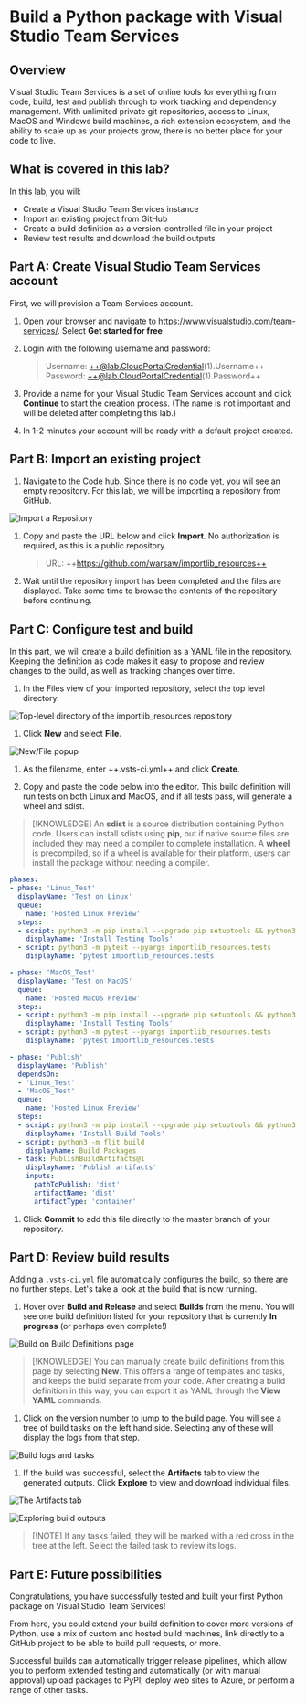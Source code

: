 # Build a Python package with Visual Studio Team Services

## Overview

Visual Studio Team Services is a set of online tools for everything from code, build, test and publish through to work tracking and dependency management. With unlimited private git repositories, access to Linux, MacOS and Windows build machines, a rich extension ecosystem, and the ability to scale up as your projects grow, there is no better place for your code to live.

## What is covered in this lab?

In this lab, you will:

* Create a Visual Studio Team Services instance
* Import an existing project from GitHub
* Create a build definition as a version-controlled file in your project
* Review test results and download the build outputs

## Part A: Create Visual Studio Team Services account

First, we will provision a Team Services account.

1. Open your browser and navigate to https://www.visualstudio.com/team-services/. Select **Get started for free**

1. Login with the following username and password:
   > Username: ++@lab.CloudPortalCredential(1).Username++
   > Password: ++@lab.CloudPortalCredential(1).Password++

1. Provide a name for your Visual Studio Team Services account and click **Continue** to start the creation process. (The name is not important and will be deleted after completing this lab.)

1. In 1-2 minutes your account will be ready with a default project created.

## Part B: Import an existing project

1. Navigate to the Code hub. Since there is no code yet, you wil see an empty repository. For this lab, we will be importing a repository from GitHub.

  ![Import a Repository](images/TODO)

1. Copy and paste the URL below and click **Import**. No authorization is required, as this is a public repository.
   > URL: ++https://github.com/warsaw/importlib_resources++

1. Wait until the repository import has been completed and the files are displayed. Take some time to browse the contents of the repository before continuing.

## Part C: Configure test and build

In this part, we will create a build definition as a YAML file in the repository. Keeping the definition as code makes it easy to propose and review changes to the build, as well as tracking changes over time.

1. In the Files view of your imported repository, select the top level directory.

  ![Top-level directory of the importlib_resources repository](images/TODO)

1. Click **New** and select **File**.

  ![New/File popup](images/TODO)

1. As the filename, enter ++.vsts-ci.yml++ and click **Create**.

1. Copy and paste the code below into the editor. This build definition will run tests on both Linux and MacOS, and if all tests pass, will generate a wheel and sdist.

> [!KNOWLEDGE] An **sdist** is a source distribution containing Python code. Users can install sdists using **pip**, but if native source files are included they may need a compiler to complete installation. A **wheel** is precompiled, so if a wheel is available for their platform, users can install the package without needing a compiler.

```yaml
phases:
- phase: 'Linux_Test'
  displayName: 'Test on Linux'
  queue:
    name: 'Hosted Linux Preview'
  steps:
  - script: python3 -m pip install --upgrade pip setuptools && python3 -m pip install pytest
    displayName: 'Install Testing Tools'
  - script: python3 -m pytest --pyargs importlib_resources.tests
    displayName: 'pytest importlib_resources.tests'

- phase: 'MacOS_Test'
  displayName: 'Test on MacOS'
  queue:
    name: 'Hosted MacOS Preview'
  steps:
  - script: python3 -m pip install --upgrade pip setuptools && python3 -m pip install pytest
    displayName: 'Install Testing Tools'
  - script: python3 -m pytest --pyargs importlib_resources.tests
    displayName: 'pytest importlib_resources.tests'

- phase: 'Publish'
  displayName: 'Publish'
  dependsOn:
  - 'Linux_Test'
  - 'MacOS_Test'
  queue:
    name: 'Hosted Linux Preview'
  steps:
  - script: python3 -m pip install --upgrade pip setuptools && python3 -m pip install --upgrade flit
    displayName: 'Install Build Tools'
  - script: python3 -m flit build
    displayName: Build Packages
  - task: PublishBuildArtifacts@1
    displayName: 'Publish artifacts'
    inputs:
      pathToPublish: 'dist'
      artifactName: 'dist'
      artifactType: 'container'

```

1. Click **Commit** to add this file directly to the master branch of your repository.

## Part D: Review build results

Adding a `.vsts-ci.yml` file automatically configures the build, so there are no further steps. Let's take a look at the build that is now running.

1. Hover over **Build and Release** and select **Builds** from the menu. You will see one build definition listed for your repository that is currently **In progress** (or perhaps even complete!)

  ![Build on Build Definitions page](images/TODO)

> [!KNOWLEDGE] You can manually create build definitions from this page by selecting **New**. This offers a range of templates and tasks, and keeps the build separate from your code. After creating a build definition in this way, you can export it as YAML through the **View YAML** commands.

1. Click on the version number to jump to the build page. You will see a tree of build tasks on the left hand side. Selecting any of these will display the logs from that step.

  ![Build logs and tasks](images/TODO)

1. If the build was successful, select the **Artifacts** tab to view the generated outputs. Click **Explore** to view and download individual files.

  ![The Artifacts tab](images/TODO)

  ![Exploring build outputs](images/TODO)

> [!NOTE] If any tasks failed, they will be marked with a red cross in the tree at the left. Select the failed task to review its logs.

## Part E: Future possibilities

Congratulations, you have successfully tested and built your first Python package on Visual Studio Team Services!

From here, you could extend your build definition to cover more versions of Python, use a mix of custom and hosted build machines, link directly to a GitHub project to be able to build pull requests, or more.

Successful builds can automatically trigger release pipelines, which allow you to perform extended testing and automatically (or with manual approval) upload packages to PyPI, deploy web sites to Azure, or perform a range of other tasks.
